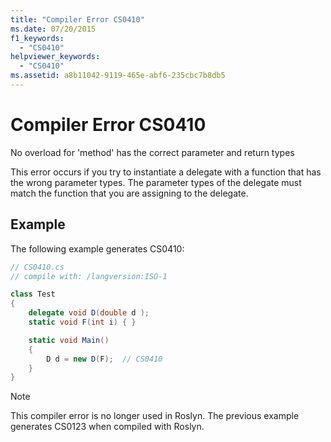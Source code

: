 ```yaml
---
title: "Compiler Error CS0410"
ms.date: 07/20/2015
f1_keywords: 
  - "CS0410"
helpviewer_keywords: 
  - "CS0410"
ms.assetid: a8b11042-9119-465e-abf6-235cbc7b8db5
---
```

# Compiler Error CS0410

No overload for 'method' has the correct parameter and return types

 This error occurs if you try to instantiate a delegate with a function that has the wrong parameter types. The parameter types of the delegate must match the function that you are assigning to the delegate.

## Example

 The following example generates CS0410:

```csharp
// CS0410.cs
// compile with: /langversion:ISO-1

class Test
{
    delegate void D(double d );
    static void F(int i) { }

    static void Main()
    {
        D d = new D(F);  // CS0410
    }
}
```

> [!NOTE]
> This compiler error is no longer used in Roslyn. The previous example generates CS0123 when compiled with Roslyn.

